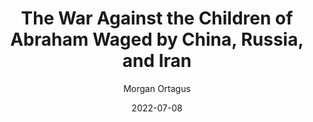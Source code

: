 ---
title: The War Against the Children of Abraham Waged by China, Russia, and Iran
summary: "There is a war afoot that demands a response from all Americans of faith. Unlike <a href='https://www.washingtontimes.com/topics/russia/' target='_blank'>Russia</a>’s war in <a href='https://www.washingtontimes.com/topics/ukraine/' target='_blank'>Ukraine</a>, this one is waged in secret. It is a war against the children of Abraham. Whether the victims are Christians, Muslims or Jews, this war is against those who believe there is just one God. The new Axis of Terror wages this war. At the head is the Chinese Communist Party and its leader, <a href='https://www.washingtontimes.com/topics/xi-jinping/' target='_blank'>Xi Jinping</a>."
image: /img/updates/war-on-religion.webp
author: Morgan Ortagus
outbound: https://www.washingtontimes.com/news/2022/jun/27/the-war-against-the-children-of-abraham/
cta: Read More →
date: 2022-07-08
visible: true
categories:
   - Newsroom
---